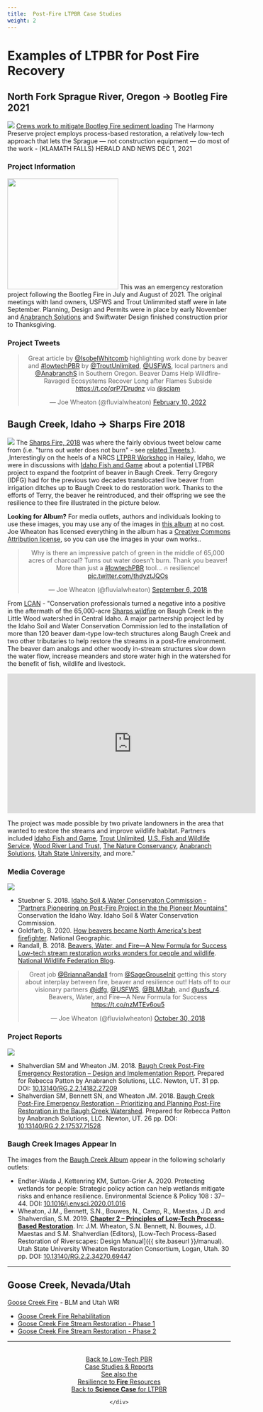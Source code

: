 ```yaml
---
title:  Post-Fire LTPBR Case Studies
weight: 2
---
```


# Examples of LTPBR for Post Fire Recovery

## North Fork Sprague River, Oregon → Bootleg Fire 2021

<a target="blank" href="https://indiancountrytoday.com/news/crews-work-to-mitigate-bootleg-fire-sediment-loading"><img class="float-left" src="{{ site.baseurl }}/assets/images/pics/SamBootleg.png"></a> 
[Crews work to mitigate Bootleg Fire sediment loading](https://indiancountrytoday.com/news/crews-work-to-mitigate-bootleg-fire-sediment-loading) The Harmony Preserve project employs process-based restoration, a relatively low-tech approach that lets the Sprague — not construction equipment — do most of the work - (KLAMATH FALLS) HERALD AND NEWS DEC 1, 2021

### Project Information
<a target="blank" href="https://www.anabranchsolutions.com/project-2021-46-bailey-flat.html"><img width="250" class="float-right" src="https://www.anabranchsolutions.com/uploads/5/2/5/1/52514327/asbuildcover_orig.png"></a> This was an emergency restoration project following the Bootleg Fire in July and August of 2021. The original meetings with land owners, USFWS and Trout Unlimmited staff were in late September. Planning, Design and Permits were in place by early November and [Anabranch Solutions](https://www.anabranchsolutions.com/project-2021-46-bailey-flat.html) and Swiftwater Design finished construction prior to Thanksgiving.




### Project Tweets

<div align="center">
<blockquote class="twitter-tweet"><p lang="en" dir="ltr">Great article by <a href="https://twitter.com/IsobelWhitcomb?ref_src=twsrc%5Etfw">@IsobelWhitcomb</a> highlighting work done by beaver and <a href="https://twitter.com/hashtag/lowtechPBR?src=hash&amp;ref_src=twsrc%5Etfw">#lowtechPBR</a> by <a href="https://twitter.com/TroutUnlimited?ref_src=twsrc%5Etfw">@TroutUnlimited</a>, <a href="https://twitter.com/USFWS?ref_src=twsrc%5Etfw">@USFWS</a>, local partners and <a href="https://twitter.com/AnabranchS?ref_src=twsrc%5Etfw">@AnabranchS</a> in Southern Oregon. Beaver Dams Help Wildfire-Ravaged Ecosystems Recover Long after Flames Subside <a href="https://t.co/qrP7Drudnz">https://t.co/qrP7Drudnz</a> via <a href="https://twitter.com/sciam?ref_src=twsrc%5Etfw">@sciam</a></p>&mdash; Joe Wheaton (@fluvialwheaton) <a href="https://twitter.com/fluvialwheaton/status/1491868640492208149?ref_src=twsrc%5Etfw">February 10, 2022</a></blockquote> <script async src="https://platform.twitter.com/widgets.js" charset="utf-8"></script>
</div>


## Baugh Creek, Idaho → Sharps Fire 2018
<a target="blank" href="https://photos.app.goo.gl/ABigjKsC6SyBaaC48"><img class="float-right" src="{{ site.baseurl }}/assets/images/covers/BaughCreekAlbum.png"></a>
The [Sharps Fire, 2018](https://www.fireweatheravalanche.org/wildfire/incident/50947/idaho/sharps-fire) was where the fairly obvious tweet below came from (i.e. "turns out water does not burn" - see [related Tweets <i class="fa fa-twitter" aria-hidden="true"></i>
](https://twitter.com/i/events/1071556544725082112)). ,Interestingly on the heels of a NRCS [LTPBR Workshop](http://beaver.joewheaton.org/nrcs---idaho.html) in Hailey, Idaho, we were in discussions with [Idaho Fish and Game](https://idfg.idaho.gov/) about a potential LTPBR project to expand the footprint of beaver in Baugh Creek. Terry Gregory (IDFG) had for the previous two decades translocated live beaver from irrigation ditches up to Baugh Creek to do restoration work. Thanks to the efforts of Terry, the beaver he reintroduced, and their offspring we see the  resilience to thee fire illustrated in the picture below.

**Looking for Album?** For media outlets, authors and individuals looking to use these images, you may use any of the images in  [this album](https://photos.app.goo.gl/ABigjKsC6SyBaaC48) at no cost.  Joe Wheaton has licensed everything in the album has a <i class="fa fa-creative-commons" aria-hidden="true"></i> [Creative Commons Attribution license](https://creativecommons.org/licenses/by/4.0/), so you can use the images in your own works..

<div align="center">
<blockquote class="twitter-tweet"><p lang="en" dir="ltr">Why is there an impressive patch of green in the middle of 65,000 acres of charcoal? Turns out water doesn&#39;t burn. Thank you beaver! More than just a <a href="https://twitter.com/hashtag/lowtechPBR?src=hash&amp;ref_src=twsrc%5Etfw">#lowtechPBR</a> tool... 🔥 resilience! <a href="https://t.co/thdyztJQOs">pic.twitter.com/thdyztJQOs</a></p>&mdash; Joe Wheaton (@fluvialwheaton) <a href="https://twitter.com/fluvialwheaton/status/1037564152380682240?ref_src=twsrc%5Etfw">September 6, 2018</a></blockquote> <script async src="https://platform.twitter.com/widgets.js" charset="utf-8"></script>
</div>

From [LCAN](https://www.idaholandcan.org/success/Restoring-streams-postfire-with-lowtech-structures-in-Idaho/3592/) - "Conservation professionals turned a negative into a positive in the aftermath of the 65,000-acre [Sharps wildfire]((https://www.fireweatheravalanche.org/wildfire/incident/50947/idaho/sharps-fire)) on Baugh Creek in the Little Wood watershed in Central Idaho. A major partnership project led by the Idaho Soil and Water Conservation Commission led to the installation of more than 120 beaver dam-type low-tech structures along Baugh Creek and two other tributaries to help restore the streams in a post-fire environment. The beaver dam analogs and other woody in-stream structures slow down the water flow, increase meanders and store water high in the watershed for the benefit of fish, wildlife and livestock.

<div class="responsive-embed">
<iframe width="560" height="315" src="https://www.youtube.com/embed/fjS9-bhAfiQ" frameborder="0" allow="accelerometer; autoplay; clipboard-write; encrypted-media; gyroscope; picture-in-picture" allowfullscreen></iframe>
</div>

The project was made possible by two private landowners in the area that wanted to restore the streams and improve wildlife habitat. Partners included [Idaho Fish and Game](https://idfg.idaho.gov/), [Trout Unlimited](https://www.tu.org/), [U.S. Fish and Wildlife Service](), [Wood River Land Trust](https://woodriverlandtrust.org/), [The Nature Conservancy](https://www.nature.org/ourinitiatives/regions/northamerica/unitedstates/idaho/placesweprotect/rock-creek-ranch.xml), [Anabranch Solutions](http://anabranchsolutions.com), [Utah State University](http://etal.joewheaton.org), and more."

### Media Coverage

<a target="blank" href="https://swc.idaho.gov/wp-content/uploads/sites/78/2019/08/final-2018_12-december-2018-newsletter.pdf"><img class="float-right" src="{{ site.baseurl }}/assets/images/covers/ISWCC_Pioneer.png"></a>
- Stuebner S. 2018. [Idaho Soil & Water Conservaton Commission - "Partners Pioneering on Post-Fire Project in the the Pioneer Mountains"](https://swc.idaho.gov/wp-content/uploads/sites/78/2019/08/final-2018_12-december-2018-newsletter.pdf) Conservation the Idaho Way. Idaho Soil & Water Conservation Commission.
- Goldfarb, B. 2020. [How beavers became North America's best firefighter](https://www.nationalgeographic.com/animals/2020/09/beavers-firefighters-wildfires-california-oregon/). National Geographic.
- Randall, B. 2018. [Beavers, Water, and Fire—A New Formula for Success
Low-tech stream restoration works wonders for people and wildlife](https://blog.nwf.org/2018/10/beavers-water-and-fire-a-new-formula-for-success/). [National Wildlife Federation Blog](https://blog.nwf.org/). 

<div align="center">
<blockquote class="twitter-tweet" data-theme="dark"><p lang="en" dir="ltr">Great job <a href="https://twitter.com/BriannaRandall?ref_src=twsrc%5Etfw">@BriannaRandall</a> from <a href="https://twitter.com/SageGrouseInit?ref_src=twsrc%5Etfw">@SageGrouseInit</a> getting this story about interplay between fire, beaver and resilience out! Hats off to our visionary partners <a href="https://twitter.com/idfg?ref_src=twsrc%5Etfw">@idfg</a>, <a href="https://twitter.com/USFWS?ref_src=twsrc%5Etfw">@USFWS</a>, <a href="https://twitter.com/BLMUtah?ref_src=twsrc%5Etfw">@BLMUtah</a>, and <a href="https://twitter.com/usfs_r4?ref_src=twsrc%5Etfw">@usfs_r4</a>.<br>Beavers, Water, and Fire—A New Formula for Success <a href="https://t.co/nzMTEv6ou5">https://t.co/nzMTEv6ou5</a></p>&mdash; Joe Wheaton (@fluvialwheaton) <a href="https://twitter.com/fluvialwheaton/status/1057316793956544512?ref_src=twsrc%5Etfw">October 30, 2018</a></blockquote> <script async src="https://platform.twitter.com/widgets.js" charset="utf-8"></script>
</div>

### Project Reports
<a target="blank" href="http://dx.doi.org/10.13140/RG.2.2.14182.27209"><img class="float-right" src="{{ site.baseurl }}/assets/images/covers/AS_Baugh_Plan.png"></a>
-  Shahverdian SM and Wheaton JM. 2018.  [Baugh Creek Post-Fire Emergency Restoration – Design and Implementation Report](https://www.researchgate.net/publication/331825048_Baugh_Creek_Post-Fire_Emergency_Restoration_-_Design_and_Implementation_Report?_sg=gp8KtJu3V0etyCcH4YsdrbT0jHqZcxXm3AnlciJkWCXkyKixIURfgY_08fE371xA_vZlN7U6CECBpufK5KbNfgEUfShGbObhUIICFqMi.HdAaS_7BqfspZ_4p53L3qVkj2cye42fAqo3FoiEqEXGVVKaK_xLcy7JlAsidlfspvTlY_XjvnnxtdoY6RkBJGw). Prepared for Rebecca Patton by Anabranch Solutions, LLC. Newton, UT. 31 pp. DOI: [10.13140/RG.2.2.14182.27209](http://dx.doi.org/10.13140/RG.2.2.14182.27209)
- Shahverdian SM, Bennett SN, and Wheaton JM. 2018.  [Baugh Creek Post-Fire Emergency Restoration – Prioritizing and Planning Post-Fire Restoration in the Baugh Creek Watershed](https://www.researchgate.net/publication/331824980_Baugh_Creek_Post-Fire_Emergency_Restoration_-_Prioritizing_and_Planning_Post-Fire_Restoration_in_the_Baugh_Creek_Watershed). Prepared for Rebecca Patton by Anabranch Solutions, LLC. Newton, UT. 26 pp. DOI: [10.13140/RG.2.2.17537.71528](http://dx.doi.org/10.13140/RG.2.2.17537.71528)

### Baugh Creek Images Appear In
The images from the  [Baugh Creek Album](https://photos.app.goo.gl/ABigjKsC6SyBaaC48) appear in the following scholarly outlets:

- Endter-Wada J, Kettenring KM, Sutton-Grier A. 2020. Protecting wetlands for people: Strategic policy action can help wetlands mitigate risks and enhance resilience. Environmental Science & Policy 108 : 37–44. DOI: [10.1016/j.envsci.2020.01.016](http://dx.doi.org/10.1016/j.envsci.2020.01.016) 
- <a href="http://dx.doi.org/10.13140/RG.2.2.34270.69447" ><i class="fa fa-file-pdf-o" aria-hidden="true"></i></a> Wheaton, J.M., Bennett, S.N., Bouwes, N., Camp, R., Maestas, J.D. and Shahverdian, S.M. 2019. [**Chapter 2 – Principles of Low-Tech Process-Based Restoration**](http://dx.doi.org/10.13140/RG.2.2.34270.69447). In: J.M. Wheaton, S.N. Bennett, N. Bouwes, J.D. Maestas and S.M. Shahverdian (Editors), [Low-Tech Process-Based Restoration of Riverscapes: Design Manual]({{ site.baseurl }}/manual). Utah State University Wheaton Restoration Consortium, Logan, Utah. 30 pp. DOI: [10.13140/RG.2.2.34270.69447](http://dx.doi.org/10.13140/RG.2.2.34270.69447)



-----
## Goose Creek, Nevada/Utah
[Goose Creek Fire](https://www.fireweatheravalanche.org/wildfire/incident/50094/nevada/goose-creek-fire) - BLM and Utah WRI
- [Goose Creek Fire Rehabilitation](https://wri.utah.gov/wri/project/finance.html?id=4758)
- [Goose Creek Fire Stream Restoration - Phase 1](https://wri.utah.gov/wri/project/title.html?id=4876)
-  [Goose Creek Fire Stream Restoration - Phase 2](https://wri.utah.gov/wri/project/title.html?id=5301)


----
<div class="row small-up-2 medium-up-2 large-up-4" align="center">
<div class="column column-block">
	<a class="hollow button" href="{{ site.baseurl }}/resources/casestudies"><i class="fa fa-weixin" aria-hidden="true"></i> <br> Back to Low-Tech PBR<br> Case Studies & Reports<br></a>
  </div>
  <div class="column column-block">
<a class="hollow button" href="{{ site.baseurl }}/resources/Topics/02_Science/fire"><i class="fa fa-fire" aria-hidden="true"></i> See also the<br> Resilience to <b>Fire</b> Resources  </a>
</div>
<div class="column column-block">
<a class="hollow button" href="{{ site.baseurl }}/resources/Topics/02_Science"> Back to  <b>Science Case</b> for LTPBR  </a>
</div>

    </div>